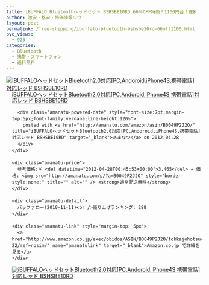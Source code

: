 ```yaml
---
title: iBUFFALO Bluetoothヘッドセット BSHSBE10RD 66％OFF特価！1100円台！送料無料！
author: 激安・格安・特価情報ツウ
layout: post
permalink: /free-shipping/ibuffalo-bluetooth-bshsbe10rd-66off1100.html
pvc_views:
  - 923
categories:
  - Bluetooth
  - 携帯・スマートフォン
  - 送料無料
---
```

<div class="amanatu-box" style="margin-bottom:0px;">
  <div class="amanatu-image" style="float:left;">
    <a href="http://www.amazon.co.jp/exec/obidos/ASIN/B0049P2J2O/tokkajohotsu-22/ref=nosim/" name="amanatulink" target="_blank"><img src="http://i2.wp.com/ecx.images-amazon.com/images/I/31-KCHJoFRL._SL160_.jpg?w=546" alt="iBUFFALOヘッドセットBluetooth2.0対応[PC,Andoroid,iPhone4S,携帯電話]対応レッド BSHSBE10RD" style="border: none;" data-recalc-dims="1" /></a>
  </div>
  
  <div class="amanatu-info" style="float:left;margin-left:15px;line-height:120%">
    <div class="amanatu-name" style="margin-bottom:10px;line-height:120%">
      <a href="http://www.amazon.co.jp/exec/obidos/ASIN/B0049P2J2O/tokkajohotsu-22/ref=nosim/" name="amanatulink" target="_blank">iBUFFALOヘッドセットBluetooth2.0対応[PC,Andoroid,iPhone4S,携帯電話]対応レッド BSHSBE10RD</a> 
      
      <div class="amanatu-powered-date" style="font-size:7pt;margin-top:5px;font-family:verdana;line-height:120%">
        posted with <a href="http://amanatu.com/amazon/asin/B0049P2J2O/" title="iBUFFALOヘッドセットBluetooth2.0対応[PC,Andoroid,iPhone4S,携帯電話]対応レッド BSHSBE10RD" target="_blank">あまなつ</a> on 2012.04.28
      </div>
    </div>
    
    <div class="amanatu-price">
      参考価格:￥ <del datetime="2012-04-28T00:45:53+00:00">3,465</del> → 価格: <img src="http://amanatu.com/p/?a=B0049P2J2O" style="border-style:none;" title="" alt="" /> <strong>通常配送無料</strong>
    </div>
    
    <div class="amanatu-detail">
      バッファロー(2010-11-11)<br />売り上げランキング: 288
    </div>
    
    <div class="amanatu-link" style="margin-top: 5px">
      <a href="http://www.amazon.co.jp/exec/obidos/ASIN/B0049P2J2O/tokkajohotsu-22/ref=nosim/" name="amanatulink" target="_blank">Amazon.co.jp で詳細を見る</a>
    </div>
  </div>
  
  <div class="amanatu-footer" style="clear: left">
  </div>
  
  <div class="amanatu-imageset">
    <div class="amanatu-image" style="float:left;">
      <a href="http://www.amazon.co.jp/exec/obidos/ASIN/B0049P2J2O/tokkajohotsu-22/ref=nosim/" name="amanatulink" target="_blank"><img src="http://i2.wp.com/ecx.images-amazon.com/images/I/31-KCHJoFRL._AA160_.jpg?w=546" alt="iBUFFALOヘッドセットBluetooth2.0対応[PC,Andoroid,iPhone4S,携帯電話]対応レッド BSHSBE10RD" style="border: none;" data-recalc-dims="1" /></a>
    </div>
    
    <div class="amanatu-image" style="float:left;">
      <a href="http://www.amazon.co.jp/exec/obidos/ASIN/B0049P2J2O/tokkajohotsu-22/ref=nosim/" name="amanatulink" target="_blank"><img src="http://i1.wp.com/ecx.images-amazon.com/images/I/41U6SPPSArL._AA160_.jpg?w=546" alt="iBUFFALOヘッドセットBluetooth2.0対応[PC,Andoroid,iPhone4S,携帯電話]対応レッド BSHSBE10RD" style="border: none;" data-recalc-dims="1" /></a>
    </div>
    
    <div class="amanatu-image" style="float:left;">
      <a href="http://www.amazon.co.jp/exec/obidos/ASIN/B0049P2J2O/tokkajohotsu-22/ref=nosim/" name="amanatulink" target="_blank"><img src="http://i1.wp.com/ecx.images-amazon.com/images/I/31Rvbxu%2BFCL._AA160_.jpg?w=546" alt="iBUFFALOヘッドセットBluetooth2.0対応[PC,Andoroid,iPhone4S,携帯電話]対応レッド BSHSBE10RD" style="border: none;" data-recalc-dims="1" /></a>
    </div>
    
    <div class="amanatu-footer" style="clear: left">
    </div>
  </div>
</div>